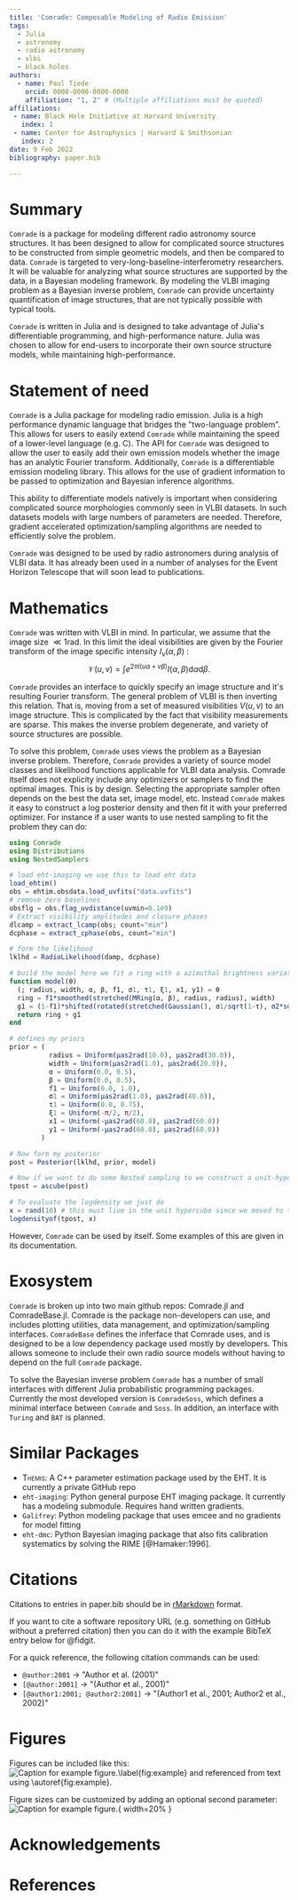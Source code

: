 ```yaml
---
title: 'Comrade: Composable Modeling of Radio Emission'
tags:
  - Julia
  - astronomy
  - radio astronomy
  - vlbi
  - black holes
authors:
  - name: Paul Tiede
    orcid: 0000-0000-0000-0000
    affiliation: "1, 2" # (Multiple affiliations must be quoted)
affiliations:
 - name: Black Hole Initiative at Harvard University
   index: 1
 - name: Center for Astrophysics | Harvard & Smithsonian
   index: 2
date: 9 Feb 2022
bibliography: paper.bib

---
```


# Summary

`Comrade` is a package for modeling different radio astronomy source structures. It has been designed to allow for complicated source structures to be constructed from simple geometric models, and then be compared to data. `Comrade` is targeted to very-long-baseline-interferometry researchers. It will be valuable for analyzing what source structures are supported by the data, in a Bayesian modeling framework. By modeling the VLBI imaging problem as a Bayesian inverse problem, `Comrade` can provide uncertainty quantification of image structures, that are not typically possible with typical tools. 

`Comrade` is written in Julia and is designed to take advantage of Julia's differentiable programming, and high-performance nature. Julia was chosen to allow for end-users to incorporate their own source structure models, while maintaining high-performance. 

# Statement of need

`Comrade` is a Julia package for modeling radio emission. Julia is a high performance dynamic language that bridges the "two-language problem". This allows for users to easily extend `Comrade` while maintaining the speed of a lower-level language (e.g. C). The API for `Comrade` was designed to allow the user to easily add their own emission models whether the image has an analytic Fourier transform. Additionally, `Comrade` is a differentiable emission modeling library. This allows for the use of gradient information to be passed to optimization and Bayesian inference algorithms.

This ability to differentiate models natively is important when considering complicated source morphologies commonly seen in VLBI datasets. In such datasets models with large numbers of parameters are needed. Therefore, gradient accelerated optimization/sampling algorithms are needed to efficiently solve the problem. 

`Comrade` was designed to be used by radio astronomers during analysis of VLBI data. It has already been used in a number of analyses for the Event Horizon Telescope that will soon lead to publications. 

# Mathematics

`Comrade` was written with VLBI in mind. In particular, we assume that the image size $\ll 1$rad. In this limit the ideal visibilities are given by the Fourier transform of the image specific intensity $I_\nu(\alpha, \beta)$ :
$$
    \mathcal{V}(u,v) = \int e^{2\pi i (u\alpha + v\beta)}I(\alpha, \beta)\mathrm{d}\alpha\mathrm{d}\beta.
$$

`Comrade` provides an interface to quickly specify an image structure and it's resulting Fourier transform. The general problem of VLBI is then inverting this relation. That is, moving from a set of measured visibilities $V(u, v)$ to an image structure. This is complicated by the fact that visibility measurements are sparse. This makes the inverse problem degenerate, and variety of source structures are possible. 

To solve this problem, `Comrade` uses views the problem as a Bayesian inverse problem. Therefore, `Comrade` provides a variety of source model classes and likelihood functions applicable for VLBI data analysis.
Comrade itself does not explicity include any optimizers or samplers to find the optimal images. This is by design. Selecting the appropriate sampler often depends on the best the data set, image model, etc. Instead `Comrade` makes it easy to construct a log posterior density and then fit it with your preferred optimizer. 
For instance if a user wants to use nested sampling to fit the problem they can do:

```julia
using Comrade
using Distributions
using NestedSamplers

# load eht-imaging we use this to load eht data
load_ehtim()
obs = ehtim.obsdata.load_uvfits("data.uvfits")
# remove zero baselines
obsflg = obs.flag_uvdistance(uvmin=0.1e9)
# Extract visibility amplitudes and closure phases
dlcamp = extract_lcamp(obs; count="min")
dcphase = extract_cphase(obs, count="min")

# form the likelihood
lklhd = RadioLikelihood(damp, dcphase)

# build the model here we fit a ring with a azimuthal brightness variation and a Gaussian
function model(θ)
  (; radius, width, α, β, f1, σ1, τ1, ξ1, x1, y1) = θ
  ring = f1*smoothed(stretched(MRing(α, β), radius, radius), width)
  g1 = (1-f1)*shifted(rotated(stretched(Gaussian(), σ1/sqrt(1-τ), σ2*sqrt(1-τ)), ξ1), x1, y1)
  return ring + g1
end

# defines my priors
prior = ( 
          radius = Uniform(μas2rad(10.0), μas2rad(30.0)),
          width = Uniform(μas2rad(1.0), μas2rad(20.0)),
          α = Uniform(0.0, 0.5),
          β = Uniform(0.0, 0.5),
          f1 = Uniform(0.0, 1.0),
          σ1 = Uniform(μas2rad(1.0), μas2rad(40.0)),
          τ1 = Uniform(0.0, 0.75),
          ξ1 = Uniform(-π/2, π/2),
          x1 = Uniform(-μas2rad(60.0), μas2rad(60.0))
          y1 = Uniform(-μas2rad(60.0), μas2rad(60.0))
        )

# Now form my posterior
post = Posterior(lklhd, prior, model)

# Now if we want to do some Nested sampling to we construct a unit-hypercube transformed version of the posterior density
tpost = ascube(post)

# To evaluate the logdensity we just do 
x = rand(10) # this must live in the unit hypercube since we moved to that.
logdensityof(tpost, x)


```


However, `Comrade` can be used by itself. Some examples of this are given in its documentation.

# Exosystem

`Comrade` is broken up into two main github repos: Comrade.jl and ComradeBase.jl. Comrade is the package non-developers can use, and includes plotting utilities, data management, and optimization/sampling interfaces. `ComradeBase` defines the inferface that Comrade uses, and is designed to be a low dependency package used mostly by developers. This allows someone to include their own radio source models without having to depend on the full `Comrade` package.

To solve the Bayesian inverse problem `Comrade` has a number of small interfaces with different Julia probabilistic programming packages. Currently the most developed version is `ComradeSoss`, which defines a minimal interface between `Comrade` and `Soss`. In addition, an interface with `Turing` and `BAT` is planned. 


# Similar Packages

- <span style="font-variant:small-caps;">Themis</span>: A C++ parameter estimation package used by the EHT. It is currently a private GitHub repo
- `eht-imaging`: Python general purpose EHT imaging package. It currently has a modeling submodule. Requires hand written gradients.
- `Galifrey`: Python modeling package that uses emcee and no gradients for model fitting
- `eht-dmc`: Python Bayesian imaging package that also fits calibration systematics by solving the RIME [@Hamaker:1996].

# Citations

Citations to entries in paper.bib should be in
[rMarkdown](http://rmarkdown.rstudio.com/authoring_bibliographies_and_citations.html)
format.

If you want to cite a software repository URL (e.g. something on GitHub without a preferred
citation) then you can do it with the example BibTeX entry below for @fidgit.

For a quick reference, the following citation commands can be used:
- `@author:2001`  ->  "Author et al. (2001)"
- `[@author:2001]` -> "(Author et al., 2001)"
- `[@author1:2001; @author2:2001]` -> "(Author1 et al., 2001; Author2 et al., 2002)"

# Figures

Figures can be included like this:
![Caption for example figure.\label{fig:example}](figure.png)
and referenced from text using \autoref{fig:example}.

Figure sizes can be customized by adding an optional second parameter:
![Caption for example figure.](figure.png){ width=20% }

# Acknowledgements



# References